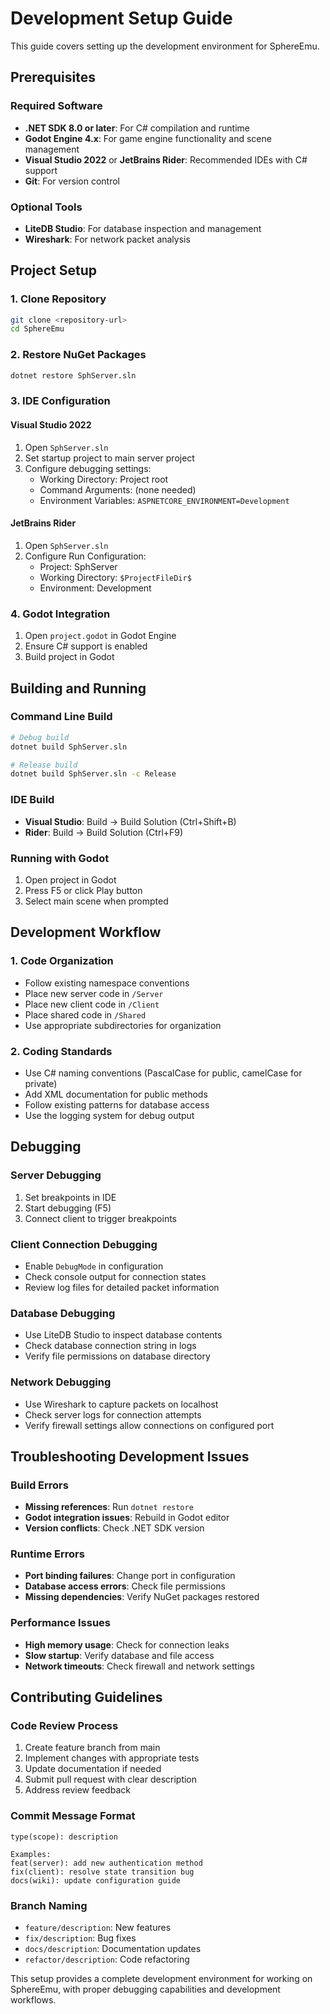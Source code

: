 # Development Setup Guide

This guide covers setting up the development environment for SphereEmu.

## Prerequisites

### Required Software
- **.NET SDK 8.0 or later**: For C# compilation and runtime
- **Godot Engine 4.x**: For game engine functionality and scene management
- **Visual Studio 2022** or **JetBrains Rider**: Recommended IDEs with C# support
- **Git**: For version control

### Optional Tools
- **LiteDB Studio**: For database inspection and management
- **Wireshark**: For network packet analysis

## Project Setup

### 1. Clone Repository
```bash
git clone <repository-url>
cd SphereEmu
```

### 2. Restore NuGet Packages
```bash
dotnet restore SphServer.sln
```

### 3. IDE Configuration

#### Visual Studio 2022
1. Open `SphServer.sln`
2. Set startup project to main server project
3. Configure debugging settings:
   - Working Directory: Project root
   - Command Arguments: (none needed)
   - Environment Variables: `ASPNETCORE_ENVIRONMENT=Development`

#### JetBrains Rider
1. Open `SphServer.sln`
2. Configure Run Configuration:
   - Project: SphServer
   - Working Directory: `$ProjectFileDir$`
   - Environment: Development

### 4. Godot Integration
1. Open `project.godot` in Godot Engine
2. Ensure C# support is enabled
3. Build project in Godot

## Building and Running

### Command Line Build
```bash
# Debug build
dotnet build SphServer.sln

# Release build
dotnet build SphServer.sln -c Release
```

### IDE Build
- **Visual Studio**: Build → Build Solution (Ctrl+Shift+B)
- **Rider**: Build → Build Solution (Ctrl+F9)

### Running with Godot
1. Open project in Godot
2. Press F5 or click Play button
3. Select main scene when prompted

## Development Workflow

### 1. Code Organization
- Follow existing namespace conventions
- Place new server code in `/Server`
- Place new client code in `/Client`
- Place shared code in `/Shared`
- Use appropriate subdirectories for organization

### 2. Coding Standards
- Use C# naming conventions (PascalCase for public, camelCase for private)
- Add XML documentation for public methods
- Follow existing patterns for database access
- Use the logging system for debug output

## Debugging

### Server Debugging
1. Set breakpoints in IDE
2. Start debugging (F5)
3. Connect client to trigger breakpoints

### Client Connection Debugging
- Enable `DebugMode` in configuration
- Check console output for connection states
- Review log files for detailed packet information

### Database Debugging
- Use LiteDB Studio to inspect database contents
- Check database connection string in logs
- Verify file permissions on database directory

### Network Debugging
- Use Wireshark to capture packets on localhost
- Check server logs for connection attempts
- Verify firewall settings allow connections on configured port

## Troubleshooting Development Issues

### Build Errors
- **Missing references**: Run `dotnet restore`
- **Godot integration issues**: Rebuild in Godot editor
- **Version conflicts**: Check .NET SDK version

### Runtime Errors
- **Port binding failures**: Change port in configuration
- **Database access errors**: Check file permissions
- **Missing dependencies**: Verify NuGet packages restored

### Performance Issues
- **High memory usage**: Check for connection leaks
- **Slow startup**: Verify database and file access
- **Network timeouts**: Check firewall and network settings

## Contributing Guidelines

### Code Review Process
1. Create feature branch from main
2. Implement changes with appropriate tests
3. Update documentation if needed
4. Submit pull request with clear description
5. Address review feedback

### Commit Message Format
```
type(scope): description

Examples:
feat(server): add new authentication method
fix(client): resolve state transition bug
docs(wiki): update configuration guide
```

### Branch Naming
- `feature/description`: New features
- `fix/description`: Bug fixes
- `docs/description`: Documentation updates
- `refactor/description`: Code refactoring

This setup provides a complete development environment for working on SphereEmu, with proper debugging capabilities and development workflows.